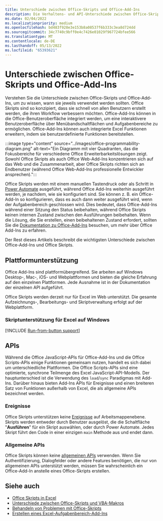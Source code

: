 ```yaml
---
title: Unterschiede zwischen Office-Skripts und Office-Add-Ins
description: Die Verhaltens- und API-Unterschiede zwischen Office-Skripts und Office-Add-Ins.
ms.date: 02/04/2022
ms.localizationpriority: medium
ms.openlocfilehash: bd483f928e3e153b8a08537f6b333c3ea8d724dd
ms.sourcegitcommit: 34c7740c9bff0e4c7426e01029f967724bfee566
ms.translationtype: MT
ms.contentlocale: de-DE
ms.lasthandoff: 05/13/2022
ms.locfileid: "65393621"
---
```

# <a name="differences-between-office-scripts-and-office-add-ins"></a>Unterschiede zwischen Office-Skripts und Office-Add-Ins

Verstehen Sie die Unterschiede zwischen Office-Skripts und Office-Add-Ins, um zu wissen, wann sie jeweils verwendet werden sollten. Office Skripts sind so konzipiert, dass sie schnell von allen Benutzern erstellt werden, die ihren Workflow verbessern möchten. Office-Add-Ins können in die Office-Benutzeroberfläche integriert werden, um eine interaktivere Benutzeroberfläche über Menübandschaltflächen und Aufgabenbereiche zu ermöglichen. Office-Add-Ins können auch integrierte Excel Funktionen erweitern, indem sie benutzerdefinierte Funktionen bereitstellen.

:::image type="content" source="../images/office-programmability-diagram.png" alt-text="Ein Diagramm mit vier Quadranten, das die Fokusbereiche für verschiedene Office Erweiterbarkeitslösungen zeigt. Sowohl Office Skripts als auch Office Web-Add-Ins konzentrieren sich auf das Web und die Zusammenarbeit, aber Office Skripts richten sich an Endbenutzer (während Office Web-Add-Ins professionelle Entwickler ansprechen).":::

Office Skripts werden mit einem manuellen Tastendruck oder als Schritt in [Power Automate](https://flow.microsoft.com/) ausgeführt, während Office Add-Ins weiterhin ausgeführt werden, je nachdem, wie sie konfiguriert sind. Sie können z. B. ein Office-Add-In so konfigurieren, dass es auch dann weiter ausgeführt wird, wenn der Aufgabenbereich geschlossen wird. Dies bedeutet, dass Office-Add-Ins während einer Sitzung den Status beibehalten, während Office Skripts keinen internen Zustand zwischen den Ausführungen beibehalten. Wenn die Lösung, die Sie erstellen, einen beibehaltenen Zustand erfordert, sollten Sie die [Dokumentation zu Office-Add-Ins](/office/dev/add-ins) besuchen, um mehr über Office Add-Ins zu erfahren.

Der Rest dieses Artikels beschreibt die wichtigsten Unterschiede zwischen Office-Add-Ins und Office Skripts.

## <a name="platform-support"></a>Plattformunterstützung

Office Add-Ins sind plattformübergreifend. Sie arbeiten auf Windows Desktop-, Mac-, iOS- und Webplattformen und bieten die gleiche Erfahrung auf den einzelnen Plattformen. Jede Ausnahme ist in der Dokumentation der einzelnen API aufgeführt.

Office Skripts werden derzeit nur für Excel im Web unterstützt. Die gesamte Aufzeichnungs-, Bearbeitungs- und Skriptverwaltung erfolgt auf der Webplattform.

### <a name="script-support-for-excel-on-windows"></a>Skriptunterstützung für Excel auf Windows

[!INCLUDE [Run-from-button support](../includes/run-from-button-desktop-support.md)]

## <a name="apis"></a>APIs

Während die Office JavaScript-APIs für Office-Add-Ins und die Office Scripts-APIs einige Funktionen gemeinsam nutzen, handelt es sich dabei um unterschiedliche Plattformen. Die Office Scripts-APIs sind eine optimierte, synchrone Teilmenge des Excel JavaScript-API-Modells. Der hauptunterschied ist die Verwendung des `load`/`sync` Paradigmas mit Add-Ins. Darüber hinaus bieten Add-Ins APIs für Ereignisse und einen breiteren Satz von Funktionen außerhalb von Excel, die als allgemeine APIs bezeichnet werden.

### <a name="events"></a>Ereignisse

Office Skripts unterstützen keine [Ereignisse](/office/dev/add-ins/excel/excel-add-ins-events) auf Arbeitsmappenebene. Skripts werden entweder durch Benutzer ausgelöst, die die Schaltfläche "**Ausführen**" für ein Skript auswählen, oder durch Power Automate. Jedes Skript führt den Code in einer einzigen `main` Methode aus und endet dann.

### <a name="common-apis"></a>Allgemeine APIs

Office Skripts können keine [allgemeinen APIs](/javascript/api/office) verwenden. Wenn Sie Authentifizierung, Dialogfelder oder andere Features benötigen, die nur von allgemeinen APIs unterstützt werden, müssen Sie wahrscheinlich ein Office-Add-In anstelle eines Office-Skripts erstellen.

## <a name="see-also"></a>Siehe auch

- [Office Skripts in Excel](../overview/excel.md)
- [Unterschiede zwischen Office-Skripts und VBA-Makros](vba-differences.md)
- [Behandeln von Problemen mit Office-Skripts](../testing/troubleshooting.md)
- [Erstellen eines Excel-Aufgabenbereich-Add-Ins](/office/dev/add-ins/quickstarts/excel-quickstart-jquery)
